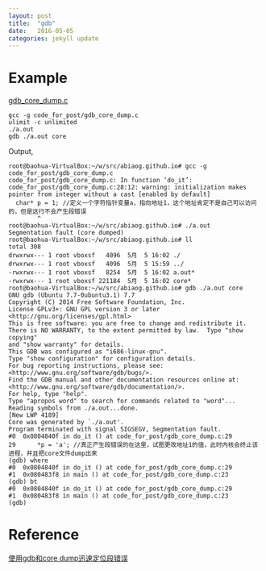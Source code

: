 ```yaml
---
layout: post
title:  "gdb"
date:   2016-05-05 
categories: jekyll update
---
```


# Example

[gdb_core_dump.c](/code_for_post/gdb_core_dump.c)   

	gcc -g code_for_post/gdb_core_dump.c 
	ulimit -c unlimited
	./a.out 
	gdb ./a.out core 

Output,

	root@baohua-VirtualBox:~/w/src/abiaog.github.io# gcc -g code_for_post/gdb_core_dump.c 
	code_for_post/gdb_core_dump.c: In function ‘do_it’:
	code_for_post/gdb_core_dump.c:28:12: warning: initialization makes pointer from integer without a cast [enabled by default]
	  char* p = 1; //定义一个字符指针变量a，指向地址1，这个地址肯定不是自己可以访问的，但是这行不会产生段错误
		    ^
	root@baohua-VirtualBox:~/w/src/abiaog.github.io# ./a.out 
	Segmentation fault (core dumped)
	root@baohua-VirtualBox:~/w/src/abiaog.github.io# ll
	total 308
	drwxrwx--- 1 root vboxsf   4096  5月  5 16:02 ./
	drwxrwx--- 1 root vboxsf   4096  5月  5 15:59 ../
	-rwxrwx--- 1 root vboxsf   8254  5月  5 16:02 a.out*
	-rwxrwx--- 1 root vboxsf 221184  5月  5 16:02 core*
	root@baohua-VirtualBox:~/w/src/abiaog.github.io# gdb ./a.out core 
	GNU gdb (Ubuntu 7.7-0ubuntu3.1) 7.7
	Copyright (C) 2014 Free Software Foundation, Inc.
	License GPLv3+: GNU GPL version 3 or later <http://gnu.org/licenses/gpl.html>
	This is free software: you are free to change and redistribute it.
	There is NO WARRANTY, to the extent permitted by law.  Type "show copying"
	and "show warranty" for details.
	This GDB was configured as "i686-linux-gnu".
	Type "show configuration" for configuration details.
	For bug reporting instructions, please see:
	<http://www.gnu.org/software/gdb/bugs/>.
	Find the GDB manual and other documentation resources online at:
	<http://www.gnu.org/software/gdb/documentation/>.
	For help, type "help".
	Type "apropos word" to search for commands related to "word"...
	Reading symbols from ./a.out...done.
	[New LWP 4189]
	Core was generated by `./a.out'.
	Program terminated with signal SIGSEGV, Segmentation fault.
	#0  0x0804840f in do_it () at code_for_post/gdb_core_dump.c:29
	29		*p = 'a'; //真正产生段错误的在这里，试图更改地址1的值，此时内核会终止该进程，并且把core文件dump出来
	(gdb) where
	#0  0x0804840f in do_it () at code_for_post/gdb_core_dump.c:29
	#1  0x080483f8 in main () at code_for_post/gdb_core_dump.c:23
	(gdb) bt
	#0  0x0804840f in do_it () at code_for_post/gdb_core_dump.c:29
	#1  0x080483f8 in main () at code_for_post/gdb_core_dump.c:23
	(gdb) 


# Reference
[使用gdb和core dump迅速定位段错误](http://my.oschina.net/michaelyuanyuan/blog/68618)

